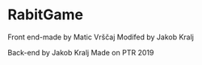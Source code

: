 # RabitGame
Front end-made by Matic Vrščaj
Modifed by Jakob Kralj

Back-end by Jakob Kralj
Made on PTR 2019
